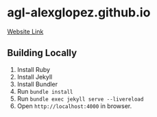 # agl-alexglopez.github.io

[Website Link](https://agl-alexglopez.github.io/)

## Building Locally

1. Install Ruby
2. Install Jekyll
3. Install Bundler
4. Run `bundle install`
5. Run `bundle exec jekyll serve --livereload`
6. Open `http://localhost:4000` in browser.
